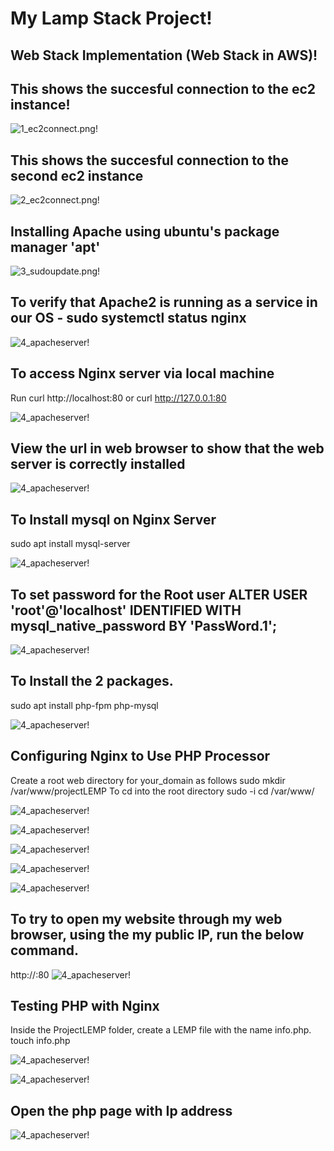 # My Lamp Stack Project!
## Web Stack Implementation (Web Stack in AWS)!

## This shows the succesful connection to the ec2 instance!

![1_ec2connect.png!](./img/1.ec2connect.png)

## This shows the succesful connection to the second ec2 instance

![2_ec2connect.png!](./img/2_ec2connect.png)

## Installing Apache using ubuntu's package manager 'apt'

![3_sudoupdate.png!](./img/3_sudoupdate.png)

## To verify that Apache2 is running as a service in our OS - sudo systemctl status nginx

![4_apacheserver!](./img/4_runningapacheserver.png)

## To access Nginx server via local machine
Run curl http://localhost:80
or curl http://127.0.0.1:80

![4_apacheserver!](./img/5_checkingort80.png)

## View the url in web browser to show that the web server is correctly installed

![4_apacheserver!](./img/6_apachedefaultpage.png)

## To Install mysql on Nginx Server
sudo apt install mysql-server

![4_apacheserver!](./img/7_mysqlserver2.png)

## To set password for the Root user ALTER USER 'root'@'localhost' IDENTIFIED WITH mysql_native_password BY 'PassWord.1';

![4_apacheserver!](./img/8_mysqlpassword.png)

## To Install the 2 packages.
sudo apt install php-fpm php-mysql

![4_apacheserver!](./img/10_phpinstallation.png)

## Configuring Nginx to Use PHP Processor
Create a root web directory for your_domain as follows
sudo mkdir /var/www/projectLEMP
To cd into the root directory
sudo -i
cd /var/www/

![4_apacheserver!](./img/11_varfile.png)

![4_apacheserver!](./img/12_enablesiteprojectlamp.png)

![4_apacheserver!](./img/13_sudonano.png)

![4_apacheserver!](./img/14_enablesites.png)

![4_apacheserver!](./img/15_hostname.png)

## To try to open my website through my web browser, using the my public IP, run the below command.
http://<Public-IP-Address>:80
![4_apacheserver!](./img/16_lampprojecturlpage.png)

## Testing PHP with Nginx
Inside the ProjectLEMP folder, create a LEMP file with the name info.php.
touch info.php

![4_apacheserver!](./img/17_phpinfo.png)

![4_apacheserver!](./img/18_phpnewfile.png)

## Open the php page with Ip address
![4_apacheserver!](./img/20_phppage.png)








